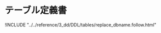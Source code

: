 # テーブル定義書

!INCLUDE "../../reference/3_dd/DDL/tables/replace_dbname.follow.html"

<script>document.body.getElementsByClassName("markdown-section")[0].innerHTML = document.body.getElementsByClassName("markdown-section")[0].innerHTML.replace(/replace_dbname/g, "").replace(/8.0.20/g, "MYSQL 8.0.20");</script>

